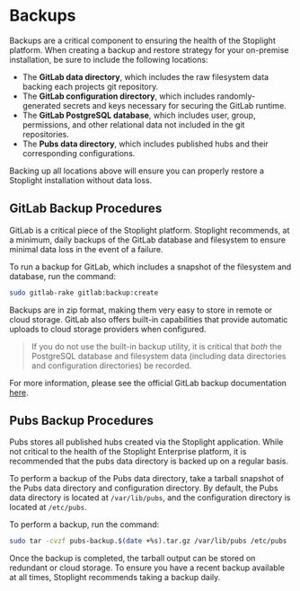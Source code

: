 # Backups

Backups are a critical component to ensuring the health of the Stoplight
platform. When creating a backup and restore strategy for your on-premise
installation, be sure to include the following locations:

* The **GitLab data directory**, which includes the raw filesystem data backing each projects git repository.
* The **GitLab configuration directory**, which includes randomly-generated secrets and keys necessary for securing the GitLab runtime.
* The **GitLab PostgreSQL database**, which includes user, group, permissions, and other relational data not included in the git repositories.
* The **Pubs data directory**, which includes published hubs and their corresponding configurations.

Backing up all locations above will ensure you can properly restore a Stoplight
installation without data loss.

## GitLab Backup Procedures

GitLab is a critical piece of the Stoplight platform. Stoplight recommends, at a
minimum, daily backups of the GitLab database and filesystem to ensure minimal
data loss in the event of a failure.

To run a backup for GitLab, which includes a snapshot of the filesystem and
database, run the command:

```bash
sudo gitlab-rake gitlab:backup:create
```

Backups are in zip format, making them very easy to store in remote or cloud
storage. GitLab also offers built-in capabilities that provide automatic uploads
to cloud storage providers when configured.

> If you do not use the built-in backup utility, it is critical that _both_ the
> PostgreSQL database and filesystem data (including data directories and
> configuration directories) be recorded.

For more information, please see the official GitLab backup documentation
[here](https://docs.gitlab.com/ce/raketasks/backup_restore.html).

## Pubs Backup Procedures

Pubs stores all published hubs created via the Stoplight application. While not
critical to the health of the Stoplight Enterprise platform, it is recommended
that the pubs data directory is backed up on a regular basis.

To perform a backup of the Pubs data directory, take a tarball snapshot of the
Pubs data directory and configuration directory. By default, the Pubs data
directory is located at `/var/lib/pubs`, and the configuration directory is
located at `/etc/pubs`.

To perform a backup, run the command:

```bash
sudo tar -cvzf pubs-backup.$(date +%s).tar.gz /var/lib/pubs /etc/pubs
```

Once the backup is completed, the tarball output can be stored on redundant or
cloud storage. To ensure you have a recent backup available at all times,
Stoplight recommends taking a backup daily.
